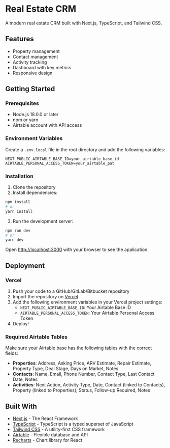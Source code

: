 # Real Estate CRM

A modern real estate CRM built with Next.js, TypeScript, and Tailwind CSS.

## Features

- Property management
- Contact management
- Activity tracking
- Dashboard with key metrics
- Responsive design

## Getting Started

### Prerequisites

- Node.js 18.0.0 or later
- npm or yarn
- Airtable account with API access

### Environment Variables

Create a `.env.local` file in the root directory and add the following variables:

```
NEXT_PUBLIC_AIRTABLE_BASE_ID=your_airtable_base_id
AIRTABLE_PERSONAL_ACCESS_TOKEN=your_airtable_pat
```

### Installation

1. Clone the repository
2. Install dependencies:

```bash
npm install
# or
yarn install
```

3. Run the development server:

```bash
npm run dev
# or
yarn dev
```

Open [http://localhost:3000](http://localhost:3000) with your browser to see the application.

## Deployment

### Vercel

1. Push your code to a GitHub/GitLab/Bitbucket repository
2. Import the repository on [Vercel](https://vercel.com/new)
3. Add the following environment variables in your Vercel project settings:
   - `NEXT_PUBLIC_AIRTABLE_BASE_ID`: Your Airtable Base ID
   - `AIRTABLE_PERSONAL_ACCESS_TOKEN`: Your Airtable Personal Access Token
4. Deploy!

### Required Airtable Tables

Make sure your Airtable base has the following tables with the correct fields:

- **Properties**: Address, Asking Price, ARV Estimate, Repair Estimate, Property Type, Deal Stage, Days on Market, Notes
- **Contacts**: Name, Email, Phone Number, Contact Type, Last Contact Date, Notes
- **Activities**: Next Action, Activity Type, Date, Contact (linked to Contacts), Property (linked to Properties), Status, Follow-up Required, Notes

## Built With

- [Next.js](https://nextjs.org/) - The React Framework
- [TypeScript](https://www.typescriptlang.org/) - TypeScript is a typed superset of JavaScript
- [Tailwind CSS](https://tailwindcss.com/) - A utility-first CSS framework
- [Airtable](https://airtable.com/) - Flexible database and API
- [Recharts](https://recharts.org/) - Chart library for React
